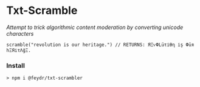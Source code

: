 # Txt-Scramble

*Attempt to trick algorithmic content moderation by converting unicode characters*

`
    scramble("revolution is our heritage.") // RETURNS: ЯΞѵФLüτіѲη іş Фüя hΞЯіτΛğΞ. 
`

### Install 
`> npm i @feydr/txt-scrambler`